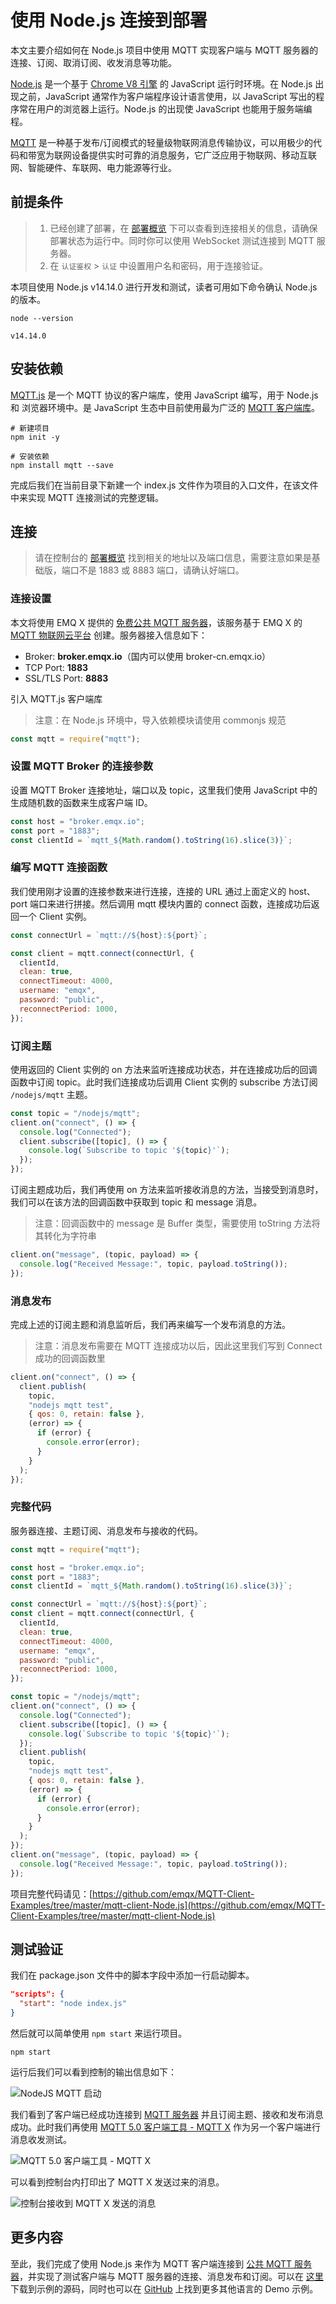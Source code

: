 # 使用 Node.js 连接到部署

本文主要介绍如何在 Node.js 项目中使用 MQTT 实现客户端与 MQTT 服务器的连接、订阅、取消订阅、收发消息等功能。

[Node.js](https://nodejs.org/zh-cn/) 是一个基于 [Chrome V8 引擎](https://v8.dev/) 的 JavaScript 运行时环境。在 Node.js 出现之前，JavaScript 通常作为客户端程序设计语言使用，以 JavaScript 写出的程序常在用户的浏览器上运行。Node.js 的出现使 JavaScript 也能用于服务端编程。

[MQTT](https://www.emqx.com/zh/mqtt) 是一种基于发布/订阅模式的轻量级物联网消息传输协议，可以用极少的代码和带宽为联网设备提供实时可靠的消息服务，它广泛应用于物联网、移动互联网、智能硬件、车联网、电力能源等行业。

## 前提条件

> 1. 已经创建了部署，在 [部署概览](../deployments/view_deployment.md) 下可以查看到连接相关的信息，请确保部署状态为运行中。同时你可以使用 WebSocket 测试连接到 MQTT 服务器。
> 2. 在 `认证鉴权` > `认证` 中设置用户名和密码，用于连接验证。

本项目使用 Node.js v14.14.0 进行开发和测试，读者可用如下命令确认 Node.js 的版本。

```shell
node --version

v14.14.0
```

## 安装依赖

[MQTT.js](https://github.com/mqttjs/MQTT.js) 是一个 MQTT 协议的客户端库，使用 JavaScript 编写，用于 Node.js 和 浏览器环境中。是 JavaScript 生态中目前使用最为广泛的 [MQTT 客户端库](https://www.emqx.com/zh/blog/introduction-to-the-commonly-used-mqtt-client-library)。

```shell
# 新建项目
npm init -y

# 安装依赖
npm install mqtt --save
```

完成后我们在当前目录下新建一个 index.js 文件作为项目的入口文件，在该文件中来实现 MQTT 连接测试的完整逻辑。

## 连接

> 请在控制台的 [部署概览](../deployments/view_deployment.md) 找到相关的地址以及端口信息，需要注意如果是基础版，端口不是 1883 或 8883 端口，请确认好端口。

### 连接设置

本文将使用 EMQ X 提供的 [免费公共 MQTT 服务器](https://www.emqx.com/zh/mqtt/public-mqtt5-broker)，该服务基于 EMQ X 的 [MQTT 物联网云平台](https://www.emqx.com/zh/cloud) 创建。服务器接入信息如下：

- Broker: **broker.emqx.io**（国内可以使用 broker-cn.emqx.io）
- TCP Port: **1883**
- SSL/TLS Port: **8883**

引入 MQTT.js 客户端库

> 注意：在 Node.js 环境中，导入依赖模块请使用 commonjs 规范

```javascript
const mqtt = require("mqtt");
```

### 设置 MQTT Broker 的连接参数

设置 MQTT Broker 连接地址，端口以及 topic，这里我们使用 JavaScript 中的生成随机数的函数来生成客户端 ID。

```javascript
const host = "broker.emqx.io";
const port = "1883";
const clientId = `mqtt_${Math.random().toString(16).slice(3)}`;
```

### 编写 MQTT 连接函数

我们使用刚才设置的连接参数来进行连接，连接的 URL 通过上面定义的 host、port 端口来进行拼接。然后调用 mqtt 模块内置的 connect 函数，连接成功后返回一个 Client 实例。

```javascript
const connectUrl = `mqtt://${host}:${port}`;

const client = mqtt.connect(connectUrl, {
  clientId,
  clean: true,
  connectTimeout: 4000,
  username: "emqx",
  password: "public",
  reconnectPeriod: 1000,
});
```

### 订阅主题

使用返回的 Client 实例的 on 方法来监听连接成功状态，并在连接成功后的回调函数中订阅 topic。此时我们连接成功后调用 Client 实例的 subscribe 方法订阅 `/nodejs/mqtt` 主题。

```javascript
const topic = "/nodejs/mqtt";
client.on("connect", () => {
  console.log("Connected");
  client.subscribe([topic], () => {
    console.log(`Subscribe to topic '${topic}'`);
  });
});
```

订阅主题成功后，我们再使用 on 方法来监听接收消息的方法，当接受到消息时，我们可以在该方法的回调函数中获取到 topic 和 message 消息。

> 注意：回调函数中的 message 是 Buffer 类型，需要使用 toString 方法将其转化为字符串

```javascript
client.on("message", (topic, payload) => {
  console.log("Received Message:", topic, payload.toString());
});
```

### 消息发布

完成上述的订阅主题和消息监听后，我们再来编写一个发布消息的方法。

> 注意：消息发布需要在 MQTT 连接成功以后，因此这里我们写到 Connect 成功的回调函数里

```javascript
client.on("connect", () => {
  client.publish(
    topic,
    "nodejs mqtt test",
    { qos: 0, retain: false },
    (error) => {
      if (error) {
        console.error(error);
      }
    }
  );
});
```

### 完整代码

服务器连接、主题订阅、消息发布与接收的代码。

```javascript
const mqtt = require("mqtt");

const host = "broker.emqx.io";
const port = "1883";
const clientId = `mqtt_${Math.random().toString(16).slice(3)}`;

const connectUrl = `mqtt://${host}:${port}`;
const client = mqtt.connect(connectUrl, {
  clientId,
  clean: true,
  connectTimeout: 4000,
  username: "emqx",
  password: "public",
  reconnectPeriod: 1000,
});

const topic = "/nodejs/mqtt";
client.on("connect", () => {
  console.log("Connected");
  client.subscribe([topic], () => {
    console.log(`Subscribe to topic '${topic}'`);
  });
  client.publish(
    topic,
    "nodejs mqtt test",
    { qos: 0, retain: false },
    (error) => {
      if (error) {
        console.error(error);
      }
    }
  );
});
client.on("message", (topic, payload) => {
  console.log("Received Message:", topic, payload.toString());
});
```

项目完整代码请见：[https://github.com/emqx/MQTT-Client-Examples/tree/master/mqtt-client-Node.js](https://github.com/emqx/MQTT-Client-Examples/tree/master/mqtt-client-Node.js)

## 测试验证

我们在 package.json 文件中的脚本字段中添加一行启动脚本。

```json
"scripts": {
  "start": "node index.js"
}
```

然后就可以简单使用 `npm start` 来运行项目。

```shell
npm start
```

运行后我们可以看到控制的输出信息如下：

![NodeJS MQTT 启动](https://static.emqx.net/images/9897e6cd56163dfe7139cf6d84361e63.png)

我们看到了客户端已经成功连接到 [MQTT 服务器](https://www.emqx.com/zh/cloud) 并且订阅主题、接收和发布消息成功。此时我们再使用 [MQTT 5.0 客户端工具 - MQTT X](https://mqttx.app/zh) 作为另一个客户端进行消息收发测试。

![MQTT 5.0 客户端工具 - MQTT X](https://static.emqx.net/images/5c841598f78eed0b186572165832f861.png)

可以看到控制台内打印出了 MQTT X 发送过来的消息。

![控制台接收到 MQTT X 发送的消息](https://static.emqx.net/images/02d8a35312ca1309f18a628dacca8910.png)

## 更多内容

至此，我们完成了使用 Node.js 来作为 MQTT 客户端连接到 [公共 MQTT 服务器](https://www.emqx.com/zh/mqtt/public-mqtt5-broker)，并实现了测试客户端与 MQTT 服务器的连接、消息发布和订阅。可以在 [这里](https://github.com/emqx/MQTT-Client-Examples/tree/master/mqtt-client-Node.js) 下载到示例的源码，同时也可以在 [GitHub](https://github.com/emqx/MQTT-Client-Examples) 上找到更多其他语言的 Demo 示例。
